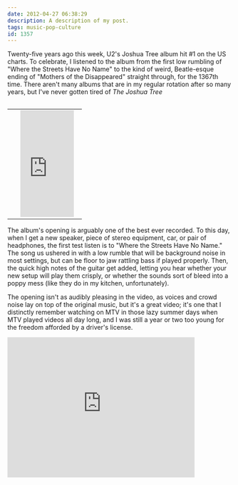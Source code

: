 ```yaml
---
date: 2012-04-27 06:38:29
description: A description of my post.
tags: music-pop-culture
id: 1357
---
```

Twenty-five years ago this week, U2's Joshua Tree album hit #1 on the US charts. To celebrate, I listened to the album from the first low rumbling of "Where the Streets Have No Name" to the kind of weird, Beatle-esque ending of "Mothers of the Disappeared" straight through, for the 1367th time. There aren't many albums that are in my regular rotation after so many years, but I've never gotten tired of <i>The Joshua Tree</i>

<table cellpadding="2" align="right"><tr><td width="5" rowspan="2"><spacer type="block" width="5" height="1"></td><td width="130" ><iframe src="http://rcm.amazon.com/e/cm?lt1=_blank&bc1=000000&IS2=1&nou=1&bg1=B5B5CD&fc1=000000&lc1=0000FF&t=theskinnyonbe-20&o=1&p=8&l=as4&m=amazon&f=ifr&ref=ss_til&asins=B001NB5BA4" style="width:120px;height:240px;" scrolling="no" marginwidth="0" marginheight="0" frameborder="0"></iframe></td></table>

The album's opening is arguably one of the best ever recorded.  To this day, when I get a new speaker, piece of stereo equipment, car, or pair of headphones, the first test listen is to "Where the Streets Have No Name."  The song us ushered in with a low rumble that will be background noise in most settings, but can be floor to jaw rattling bass if played properly.  Then, the quick high notes of the guitar get added, letting you hear whether your new setup will play them crisply, or whether the sounds sort of bleed into a poppy mess (like they do in my kitchen, unfortunately).
<!--more-->
The opening isn't as audibly pleasing in the video, as voices and crowd noise lay on top of the original music, but it's a great video; it's one that I distinctly remember watching on MTV in those lazy summer days when MTV played videos all day long, and I was still a year or two too young for the freedom afforded by a driver's license.

<iframe width="420" height="315" src="http://www.youtube.com/embed/GzZWSrr5wFI" frameborder="0" allowfullscreen></iframe>